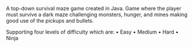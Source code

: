 A top-down survival maze game created in Java.
Game where the player must survive a dark maze challenging monsters, hunger, and mines making good use of the pickups and bullets.

Supporting four levels of difficulty which are:
• Easy
• Medium
• Hard
• Ninja
